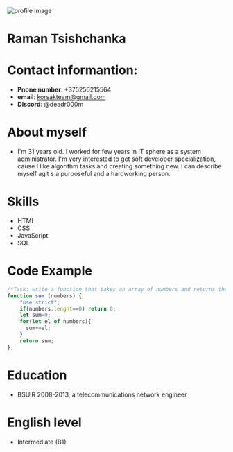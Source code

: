 

![profile image](https://sun9-35.userapi.com/impg/6ZGyaADao5wctWmemND4ydPjJK0ualDkuy5KWw/wN7CX4hBL-8.jpg?size=150x150&quality=95&sign=5852da3449df8a510e610b5fcbe786c4&type=album)
# Raman Tsishchanka

# Contact informantion:
- **Pnone number**: +375256215564
- **email**: korsakteam@gmail.com
- **Discord**: @deadr000m


# About myself
- I'm 31 years old. I worked for few years in IT sphere as a system administrator. I'm very interested to get soft developer specialization, cause I like algorithm tasks and creating something new. I can describe myself agit s a purposeful and a hardworking person.


# Skills
- HTML
- CSS
- JavaScript
- SQL


# Code Example
```JavaScript
/*Task: write a function that takes an array of numbers and returns the sum of the numbers. The numbers can be negative or non-integer. If the array does not contain any numbers then you should return 0.*/
function sum (numbers) {
    "use strict";
    if(numbers.lenght==0) return 0;
    let sum=0;
    for(let el of numbers){
      sum+=el;
    }      
    return sum;
};

```

# Education
- BSUIR 2008-2013, a telecommunications network engineer


# English level
- Intermediate (B1)